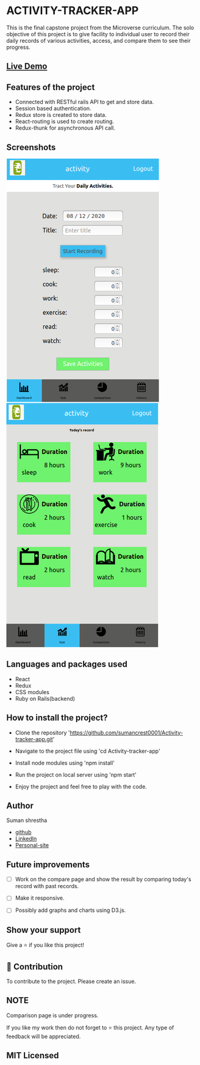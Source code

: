 # ACTIVITY-TRACKER-APP
This is the final capstone project from the Microverse curriculum. The solo objective of this project is to give facility to individual user to record their daily records of various activities, access, and compare them to see their progress.

## [Live Demo](https://suman-activity-tracker.herokuapp.com/)

## Features of the project
- Connected with RESTful rails API to get and store data.
- Session based authentication.
- Redux store is created to store data.
- React-routing is used to create routing.
- Redux-thunk for asynchronous API call.

## Screenshots
  ![dashboard](src/images/screenshot1.png)
  ![Stat](src/images/screenshot2.png)

## Languages and packages used
- React
- Redux
- CSS modules
- Ruby on Rails(backend)

## How to install the project?
- Clone the repository 'https://github.com/sumancrest0001/Activity-tracker-app.git'

- Navigate to the project file using 'cd Activity-tracker-app'

- Install node modules using 'npm install'

- Run the project on local server using 'npm start'

- Enjoy the project and feel free to play with the code.

## Author

Suman shrestha
- [github](https://github.com/sumancrest0001)
- [LinkedIn](https://www.linkedin.com/in/suman-shrestha0001/)
- [Personal-site](https://sumancrest0001.github.io/portfolio/)

## Future improvements
- [ ] Work on the compare page and show the result by comparing today's record with past records.
- [ ] Make it responsive.

- [ ] Possibly add graphs and charts using D3.js.

## Show your support

Give a ⭐️ if you like this project!

## 🤝  Contribution
To contribute to the project. Please create an issue.

## NOTE 
Comparison page is under progress.

If you like my work then do not forget to :star: this project. Any type of feedback will be appreciated.

## MIT Licensed
